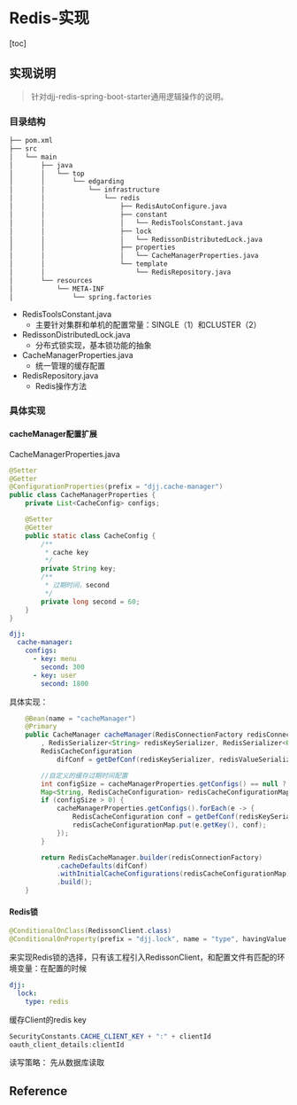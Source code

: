 # Redis-实现

[toc]

## 实现说明

> 针对djj-redis-spring-boot-starter通用逻辑操作的说明。

### 目录结构

```bash
├── pom.xml
├── src
│   └── main
│       ├── java
│       │   └── top
│       │       └── edgarding
│       │           └── infrastructure
│       │               └── redis
│       │                   ├── RedisAutoConfigure.java
│       │                   ├── constant
│       │                   │   └── RedisToolsConstant.java
│       │                   ├── lock
│       │                   │   └── RedissonDistributedLock.java
│       │                   ├── properties
│       │                   │   └── CacheManagerProperties.java
│       │                   └── template
│       │                       └── RedisRepository.java
│       └── resources
│           └── META-INF
│               └── spring.factories

```

- RedisToolsConstant.java
  - 主要针对集群和单机的配置常量：SINGLE（1）和CLUSTER（2）
- RedissonDistributedLock.java
  - 分布式锁实现，基本锁功能的抽象
- CacheManagerProperties.java
  - 统一管理的缓存配置
- RedisRepository.java
  - Redis操作方法

### 具体实现

#### cacheManager配置扩展

CacheManagerProperties.java

```java
@Setter
@Getter
@ConfigurationProperties(prefix = "djj.cache-manager")
public class CacheManagerProperties {
    private List<CacheConfig> configs;

    @Setter
    @Getter
    public static class CacheConfig {
        /**
         * cache key
         */
        private String key;
        /**
         * 过期时间，second
         */
        private long second = 60;
    }
}
```

```yml
djj:
  cache-manager:
    configs:
      - key: menu
        second: 300
      - key: user
        second: 1800
```

具体实现：

```java
    @Bean(name = "cacheManager")
    @Primary
    public CacheManager cacheManager(RedisConnectionFactory redisConnectionFactory
        , RedisSerializer<String> redisKeySerializer, RedisSerializer<Object> redisValueSerializer) {
        RedisCacheConfiguration
            difConf = getDefConf(redisKeySerializer, redisValueSerializer).entryTtl(Duration.ofHours(1));

        //自定义的缓存过期时间配置
        int configSize = cacheManagerProperties.getConfigs() == null ? 0 : cacheManagerProperties.getConfigs().size();
        Map<String, RedisCacheConfiguration> redisCacheConfigurationMap = new HashMap<>(configSize);
        if (configSize > 0) {
            cacheManagerProperties.getConfigs().forEach(e -> {
                RedisCacheConfiguration conf = getDefConf(redisKeySerializer, redisValueSerializer).entryTtl(Duration.ofSeconds(e.getSecond()));
                redisCacheConfigurationMap.put(e.getKey(), conf);
            });
        }

        return RedisCacheManager.builder(redisConnectionFactory)
            .cacheDefaults(difConf)
            .withInitialCacheConfigurations(redisCacheConfigurationMap)
            .build();
    }
```

#### Redis锁

```Java
@ConditionalOnClass(RedissonClient.class)
@ConditionalOnProperty(prefix = "djj.lock", name = "type", havingValue = "REDIS", matchIfMissing = true)
```

来实现Redis锁的选择，只有该工程引入RedissonClient，和配置文件有匹配的环境变量：在配置的时候

```YAML
djj:
  lock:
    type: redis
```

缓存Client的redis key

```java
SecurityConstants.CACHE_CLIENT_KEY + ":" + clientId
oauth_client_details:clientId
```

读写策略： 先从数据库读取

## Reference